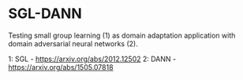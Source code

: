 # SGL-DANN
Testing small group learning (1) as domain adaptation application with domain adversarial neural networks (2).  

1: SGL - https://arxiv.org/abs/2012.12502
2: DANN - https://arxiv.org/abs/1505.07818

